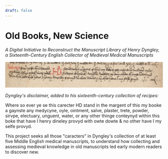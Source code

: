 ```yaml
---
draft: false
---
```

# Old Books, New Science
*A Digital Initiative to Reconstruct the Manuscript Library of Henry Dyngley, a Sixteenth-Century English Collector of Medieval Medical Manuscripts*

![Wellcome MS 244 p. 12](https://github.com/cu-mkp/dyngleyfamily-editioncrafter-website/blob/dev/content/dyngleydisclaimer.jpg?raw=true)

*Dyngley's disclaimer, added to his sixteenth-century collection of recipes:* 

Where so ever ye se this carecter HD stand in the margent of this my booke a gaynste any medycyne, oyle, ointment, salve, plaster, trete, powder, sirvpe, electuary, unguent, water, or any other thinge conteynyd within this boke that have I henry dineley provyd with owte dowte & no other have I my selfe provyd.

This project seeks all those "caracters" in Dyngley's collection of at least five Middle English medical manuscripts, to understand how collecting and assessing medieval knowledge in old manuscripts led early modern readers to discover new.


